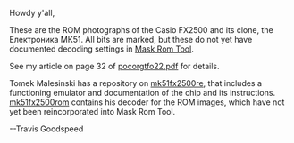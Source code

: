 Howdy y'all,

These are the ROM photographs of the Casio FX2500 and its clone, the
Електроника МК51.  All bits are marked, but these do not yet have
documented decoding settings in [Mask Rom
Tool](https://github.com/travisgoodspeed/maskromtool/).

See my article on page 32 of
[pocorgtfo22.pdf](https://github.com/angea/pocorgtfo/blob/master/releases/pocorgtfo22.pdf)
for details.

Tomek Malesinski has a repository on
[mk51fx2500re](https://github.com/tmalesinski/mk51fx2500re), that
includes a functioning emulator and documentation of the chip and its
instructions.
[mk51fx2500rom](https://github.com/tmalesinski/mk51fx2500rom) contains
his decoder for the ROM images, which have not yet been reincorporated
into Mask Rom Tool.

--Travis Goodspeed
